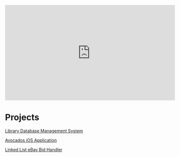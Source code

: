 <iframe src="https://www.youtube.com/embed/{{ include.id }}" 
    width="560" 
    height="315"
    frameborder="0" 
    allowfullscreen>
</iframe>





# Projects

[Library Database Management System](database.md)

[Avocados iOS Application](design.md)

[Linked List eBay Bid Handler](algorithms.md)

